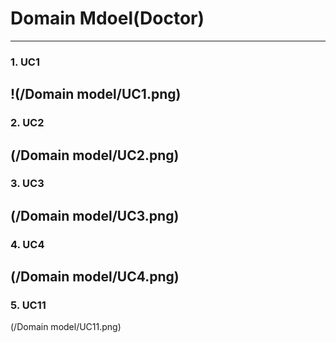 # Domain Mdoel(Doctor)
---
### 1. UC1
!(/Domain model/UC1.png)
---
### 2. UC2
(/Domain model/UC2.png)
---
### 3. UC3
(/Domain model/UC3.png)
---
### 4. UC4
(/Domain model/UC4.png)
---
### 5. UC11
(/Domain model/UC11.png)

